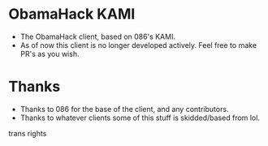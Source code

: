 # ObamaHack KAMI

 - The ObamaHack client, based on 086's KAMI.
 - As of now this client is no longer developed actively. Feel free to make PR's as you wish.
 
 # Thanks
 
  - Thanks to 086 for the base of the client, and any contributors.
  - Thanks to whatever clients some of this stuff is skidded/based from lol.
  
trans rights
